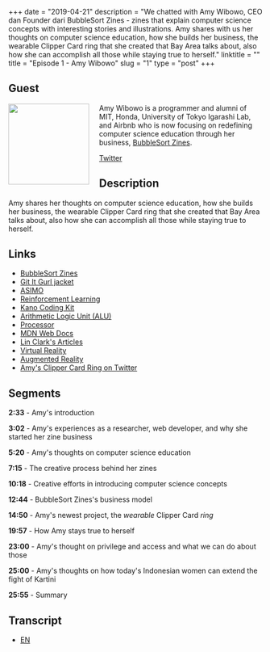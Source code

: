 +++
date = "2019-04-21"
description = "We chatted with Amy Wibowo, CEO dan Founder dari BubbleSort Zines - zines that explain computer science concepts with interesting stories and illustrations. Amy shares with us her thoughts on computer science education, how she builds her business, the wearable Clipper Card ring that she created that Bay Area talks about, also how she can accomplish all those while staying true to herself."
linktitle = ""
title = "Episode 1 - Amy Wibowo"
slug = "1"
type = "post"
+++

## Guest
<img style="float: left; width: 160px; margin-right: 20px;" src="/img/ep1.png">

Amy Wibowo is a programmer and alumni of MIT, Honda, University of Tokyo Igarashi Lab, and Airbnb who is now focusing on redefining computer science education through her business, [BubbleSort Zines](https://shop.bubblesort.io/). 

[Twitter](https://twitter.com/sailorhg)

## Description
Amy shares her thoughts on computer science education, how she builds her business, the wearable Clipper Card ring that she created that Bay Area talks about, also how she can accomplish all those while staying true to herself.

<script src="https://www.buzzsprout.com/273859/1047469-untitled-episode.js?player=small" type="text/javascript" charset="utf-8"></script> 

## Links
- [BubbleSort Zines](https://shop.bubblesort.io/)
- [Git It Gurl jacket](https://shop.bubblesort.io/products/git-it-gurl-jacket)
- [ASIMO](https://asimo.honda.com/)
- [Reinforcement Learning](https://skymind.ai/wiki/deep-reinforcement-learning)
- [Kano Coding Kit](https://kano.me/store/row/products/coding-wand)
- [Arithmetic Logic Unit (ALU)](https://en.wikipedia.org/wiki/Arithmetic_logic_unit)
- [Processor](https://en.wikipedia.org/wiki/Processor_(computing))
- [MDN Web Docs](https://developer.mozilla.org/en-US/)
- [Lin Clark's Articles](https://hacks.mozilla.org/author/lclarkmozilla-com/)
- [Virtual Reality](https://en.wikipedia.org/wiki/Virtual_reality)
- [Augmented Reality](https://en.wikipedia.org/wiki/Augmented_reality)
- [Amy's Clipper Card Ring on Twitter](https://twitter.com/sailorhg/status/1114220720949583872)

## Segments
**2:33** - Amy's introduction

**3:02** - Amy's experiences as a researcher, web developer, and why she started her zine business 

**5:20** - Amy's thoughts on computer science education

**7:15** - The creative process behind her zines

**10:18** - Creative efforts in introducing computer science concepts

**12:44** - BubbleSort Zines's business model

**14:50** - Amy's newest project, the *wearable* Clipper Card *ring*

**19:57** - How Amy stays true to herself

**23:00** - Amy's thought on privilege and access and what we can do about those

**25:00** - Amy's thoughts on how today's Indonesian women can extend the fight of Kartini

**25:55** - Summary


## Transcript
- [EN](transcript)